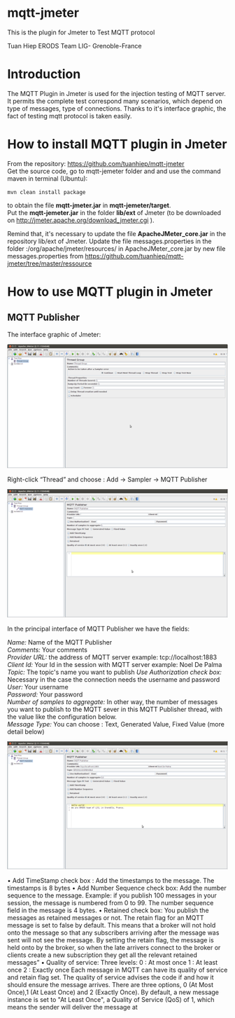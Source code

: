 mqtt-jmeter
===========

This is the plugin for Jmeter to Test MQTT protocol

Tuan Hiep
ERODS Team
LIG- Grenoble-France


# Introduction

The MQTT Plugin in Jmeter is used for the injection testing of MQTT server. It permits the complete
test correspond many scenarios, which depend on type of messages, type of connections. Thanks to it's
interface graphic, the fact of testing mqtt protocol is taken easily.


# How to install MQTT plugin in Jmeter

From the repository: https://github.com/tuanhiep/mqtt-jmeter  
Get the source code, go to mqtt-jemeter folder and and use the command maven in terminal (Ubuntu):

	mvn clean install package

to obtain the file **mqtt-jmeter.jar** in **mqtt-jemeter/target**.  
Put the **mqtt-jemeter.jar** in the folder **lib/ext** of Jmeter
(to be downloaded on http://jmeter.apache.org/download_jmeter.cgi ).

Remind that, it's necessary to update the file **ApacheJMeter_core.jar** in the repository lib/ext of Jmeter.
Update the file messages.properties in the folder :/org/apache/jmeter/resources/
in ApacheJMeter_core.jar by new file messages.properties from
https://github.com/tuanhiep/mqtt-jmeter/tree/master/ressource

#  How to use MQTT plugin in Jmeter

##  MQTT Publisher

The interface graphic of Jmeter:

![Alt text](images/Main_Interface_Jmeter.png)

Right-click “Thread” and choose : Add → Sampler → MQTT Publisher

![Alt text](images/MQTT_Publisher.png)

In the principal interface of MQTT Publisher we have the fields:

*Name:* Name of the MQTT Publisher  
*Comments:* Your comments  
*Provider URL:* the address of MQTT server example: tcp://localhost:1883  
*Client Id:* Your Id in the session with MQTT server example: Noel De Palma  
*Topic:* The topic's name you want to publish
*Use Authorization check box:* Necessary in the case the connection needs the username and
password  
*User:* Your username  
*Password:* Your password  
*Number of samples to aggregate:* In other way, the number of messages you want to publish to
the MQTT sever in this MQTT Publisher thread, with the value like the configuration below.  
*Message Type:* You can choose : Text, Generated Value, Fixed Value (more detail below)  

![Alt text](images/Publisher_text.png)

• Add TimeStamp check box : Add the timestamps to the message. The timestamps is 8 bytes
• Add Number Sequence check box: Add the number sequence to the message. Example: if you
publish 100 messages in your session, the message is numbered from 0 to 99. The number
sequence field in the message is 4 bytes.
• Retained check box: You publish the messages as retained messages or not. The retain flag for an
MQTT message is set to false by default. This means that a broker will not hold onto the
message so that any subscribers arriving after the message was sent will not see the message. By
setting the retain flag, the message is held onto by the broker, so when the late arrivers connect
to the broker or clients create a new subscription they get all the relevant retained messages”
• Quality of service: Three levels:
0 : At most once
1 : At least once
2 : Exactly once
Each message in MQTT can have its quality of service and retain flag set. The quality of service
advises the code if and how it should ensure the message arrives. There are three options, 0 (At Most
Once),1 (At Least Once) and 2 (Exactly Once). By default, a new message instance is set to "At
Least Once", a Quality of Service (QoS) of 1, which means the sender will deliver the message at



